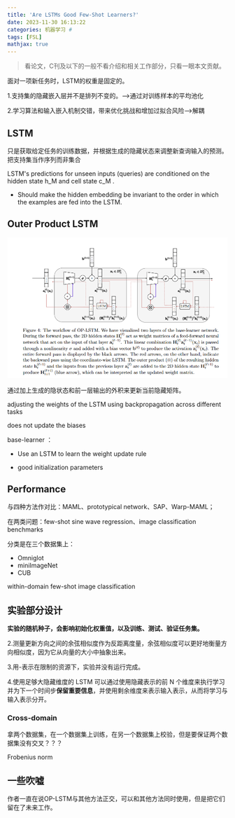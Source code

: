 ```yaml
---
title: 'Are LSTMs Good Few-Shot Learners?'
date: 2023-11-30 16:13:22
categories: 机器学习 #
tags: [FSL]
mathjax: true
---
```


> 看论文，C刊及以下的一般不看介绍和相关工作部分，只看一眼本文贡献。

面对一项新任务时，LSTM的权重是固定的。

1.支持集的隐藏嵌入层并不是排列不变的。-->通过对训练样本的平均池化

2.学习算法和输入嵌入机制交错，带来优化挑战和增加过拟合风险-->解耦



## LSTM

只是获取给定任务的训练数据，并根据生成的隐藏状态来调整新查询输入的预测。把支持集当作序列而非集合

LSTM's predictions for unseen inputs (queries) are conditioned on the hidden state h_M and cell state c_M .

- Should make the hidden embedding be invariant to the order in which the examples are fed into the LSTM.

## Outer Product LSTM

![1701685370310](Few-Shot21/1701685370310.png)

通过加上生成的隐状态和前一层输出的外积来更新当前隐藏矩阵。



adjusting the weights of the LSTM using backpropagation across different tasks

does not update the biases

base-learner ：

- Use an LSTM to learn the weight update rule 

- good initialization parameters 



## Performance

与四种方法作对比：MAML、prototypical network、SAP、Warp-MAML；

在两类问题：few-shot sine wave regression、image classification benchmarks

分类是在三个数据集上：

- Omniglot
- miniImageNet
- CUB

within-domain few-shot image classification



## 实验部分设计

**实验的随机种子，会影响初始化权重值，以及训练、测试、验证任务集。**

2.测量更新方向之间的余弦相似度作为反距离度量，余弦相似度可以更好地衡量方向相似度，因为它从向量的大小中抽象出来。

3.用-表示在限制的资源下，实验并没有运行完成。

4.使用足够大隐藏维度的 LSTM 可以通过使用隐藏表示的前 N 个维度来执行学习并为下一个时间步**保留重要信息**，并使用剩余维度来表示输入表示，从而将学习与输入表示分开。

### Cross-domain

拿两个数据集，在一个数据集上训练，在另一个数据集上校验，但是要保证两个数据集没有交叉？？？

Frobenius norm

## 一些吹嘘

作者一直在说OP-LSTM与其他方法正交，可以和其他方法同时使用，但是把它们留在了未来工作。